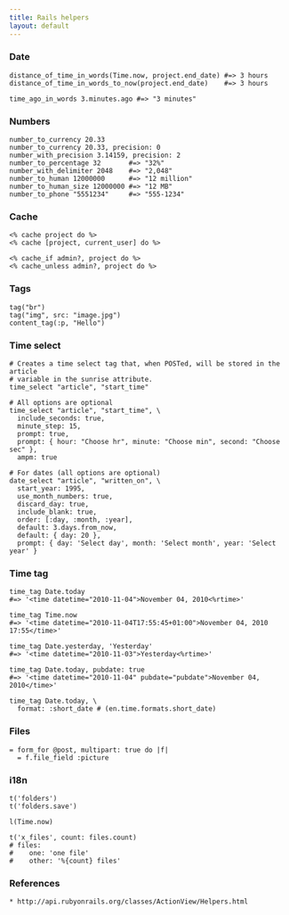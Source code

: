 ```yaml
---
title: Rails helpers
layout: default
---
```


### Date

    distance_of_time_in_words(Time.now, project.end_date) #=> 3 hours
    distance_of_time_in_words_to_now(project.end_date)    #=> 3 hours

    time_ago_in_words 3.minutes.ago #=> "3 minutes"

### Numbers

    number_to_currency 20.33
    number_to_currency 20.33, precision: 0
    number_with_precision 3.14159, precision: 2
    number_to_percentage 32       #=> "32%"
    number_with_delimiter 2048    #=> "2,048"
    number_to_human 12000000      #=> "12 million"
    number_to_human_size 12000000 #=> "12 MB"
    number_to_phone "5551234"     #=> "555-1234"

### Cache

    <% cache project do %>
    <% cache [project, current_user] do %>

    <% cache_if admin?, project do %>
    <% cache_unless admin?, project do %>

### Tags

    tag("br")
    tag("img", src: "image.jpg")
    content_tag(:p, "Hello")

### Time select

    # Creates a time select tag that, when POSTed, will be stored in the article
    # variable in the sunrise attribute.
    time_select "article", "start_time"

    # All options are optional
    time_select "article", "start_time", \
      include_seconds: true,
      minute_step: 15,
      prompt: true,
      prompt: { hour: "Choose hr", minute: "Choose min", second: "Choose sec" },
      ampm: true

    # For dates (all options are optional)
    date_select "article", "written_on", \
      start_year: 1995,
      use_month_numbers: true,
      discard_day: true,
      include_blank: true,
      order: [:day, :month, :year],
      default: 3.days.from_now,
      default: { day: 20 },
      prompt: { day: 'Select day', month: 'Select month', year: 'Select year' }

### Time tag

    time_tag Date.today 
    #=> '<time datetime="2010-11-04">November 04, 2010<%rtime>'

    time_tag Time.now
    #=> '<time datetime="2010-11-04T17:55:45+01:00">November 04, 2010 17:55</time>'

    time_tag Date.yesterday, 'Yesterday'
    #=> '<time datetime="2010-11-03">Yesterday<%rtime>'

    time_tag Date.today, pubdate: true
    #=> '<time datetime="2010-11-04" pubdate="pubdate">November 04, 2010</time>'

    time_tag Date.today, \
      format: :short_date # (en.time.formats.short_date)

### Files

    = form_for @post, multipart: true do |f|
      = f.file_field :picture

### i18n

    t('folders')
    t('folders.save')

    l(Time.now)

    t('x_files', count: files.count)
    # files:
    #    one: 'one file'
    #    other: '%{count} files'

### References

    * http://api.rubyonrails.org/classes/ActionView/Helpers.html
